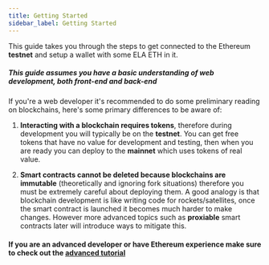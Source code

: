 ```yaml
---
title: Getting Started
sidebar_label: Getting Started
---
```


This guide takes you through the steps to get connected to the Ethereum **testnet** and setup a
wallet with some ELA ETH in it.

##### This guide assumes you have a basic understanding of web development, both front-end and back-end

If you're a web developer it's recommended to do some preliminary reading on blockchains, here's some primary 
differences to be aware of:

1. **Interacting with a blockchain requires tokens**, therefore during development you will typically be on the
**testnet**. You can get free tokens that have no value for development and testing, then when you are ready
you can deploy to the **mainnet** which uses tokens of real value.    

2. **Smart contracts cannot be deleted because blockchains are immutable** (theoretically and ignoring fork situations) 
therefore you must be extremely careful about deploying them. A good analogy is that blockchain development is like
writing code for rockets/satellites, once the smart contract is launched it becomes much harder to make changes. However
more advanced topics such as **proxiable** smart contracts later will introduce ways to mitigate this.

 


#### If you are an advanced developer or have Ethereum experience make sure to check out the [advanced tutorial](advanced/intro.md)


